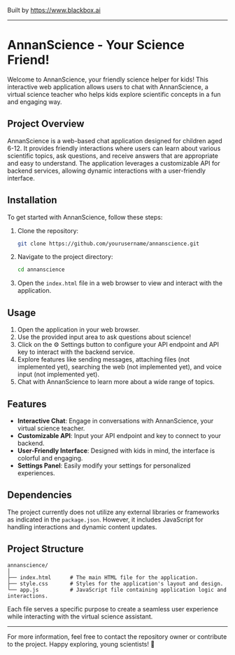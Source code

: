 
Built by https://www.blackbox.ai

---

# AnnanScience - Your Science Friend!

Welcome to AnnanScience, your friendly science helper for kids! This interactive web application allows users to chat with AnnanScience, a virtual science teacher who helps kids explore scientific concepts in a fun and engaging way.

## Project Overview

AnnanScience is a web-based chat application designed for children aged 6-12. It provides friendly interactions where users can learn about various scientific topics, ask questions, and receive answers that are appropriate and easy to understand. The application leverages a customizable API for backend services, allowing dynamic interactions with a user-friendly interface.

## Installation

To get started with AnnanScience, follow these steps:

1. Clone the repository:
    ```bash
    git clone https://github.com/yourusername/annanscience.git
    ```

2. Navigate to the project directory:
    ```bash
    cd annanscience
    ```

3. Open the `index.html` file in a web browser to view and interact with the application.

## Usage

1. Open the application in your web browser.
2. Use the provided input area to ask questions about science! 
3. Click on the ⚙️ Settings button to configure your API endpoint and API key to interact with the backend service.
4. Explore features like sending messages, attaching files (not implemented yet), searching the web (not implemented yet), and voice input (not implemented yet).
5. Chat with AnnanScience to learn more about a wide range of topics.

## Features

- **Interactive Chat**: Engage in conversations with AnnanScience, your virtual science teacher.
- **Customizable API**: Input your API endpoint and key to connect to your backend.
- **User-Friendly Interface**: Designed with kids in mind, the interface is colorful and engaging.
- **Settings Panel**: Easily modify your settings for personalized experiences.

## Dependencies

The project currently does not utilize any external libraries or frameworks as indicated in the `package.json`. However, it includes JavaScript for handling interactions and dynamic content updates.

## Project Structure

```plaintext
annanscience/
│
├── index.html      # The main HTML file for the application.
├── style.css       # Styles for the application's layout and design.
└── app.js          # JavaScript file containing application logic and interactions.
```

Each file serves a specific purpose to create a seamless user experience while interacting with the virtual science assistant.

---
For more information, feel free to contact the repository owner or contribute to the project. Happy exploring, young scientists! 🎉
